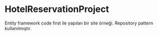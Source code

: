 # HotelReservationProject
Entity framework code first ile yapılan bir site örneği. Repository pattern kullanılmıştır. 

